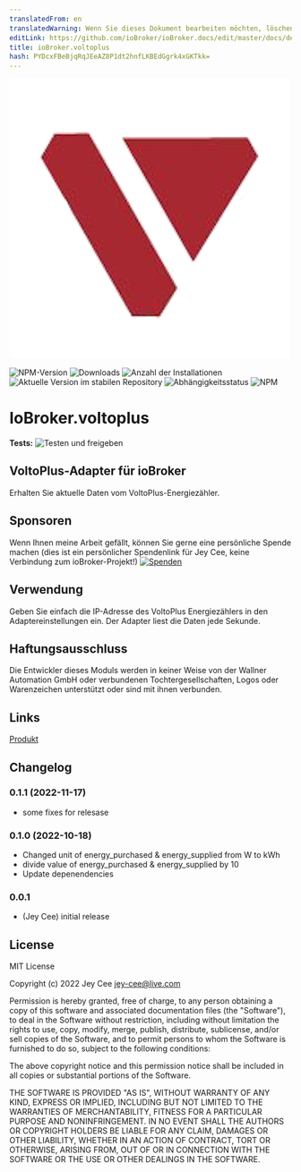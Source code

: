 ```yaml
---
translatedFrom: en
translatedWarning: Wenn Sie dieses Dokument bearbeiten möchten, löschen Sie bitte das Feld "translationsFrom". Andernfalls wird dieses Dokument automatisch erneut übersetzt
editLink: https://github.com/ioBroker/ioBroker.docs/edit/master/docs/de/adapterref/iobroker.voltoplus/README.md
title: ioBroker.voltoplus
hash: PYDcxFBeBjqRqJEeAZ8P1dt2hnfLKBEdGgrk4xGKTkk=
---
```

![Logo](../../../en/adapterref/iobroker.voltoplus/admin/voltoplus.png)

![NPM-Version](https://img.shields.io/npm/v/iobroker.voltoplus.svg)
![Downloads](https://img.shields.io/npm/dm/iobroker.voltoplus.svg)
![Anzahl der Installationen](https://iobroker.live/badges/voltoplus-installed.svg)
![Aktuelle Version im stabilen Repository](https://iobroker.live/badges/voltoplus-stable.svg)
![Abhängigkeitsstatus](https://img.shields.io/david/Jey-Cee/iobroker.voltoplus.svg)
![NPM](https://nodei.co/npm/iobroker.voltoplus.png?downloads=true)

# IoBroker.voltoplus
**Tests:** ![Testen und freigeben](https://github.com/Jey-Cee/ioBroker.voltoplus/workflows/Test%20and%20Release/badge.svg)

## VoltoPlus-Adapter für ioBroker
Erhalten Sie aktuelle Daten vom VoltoPlus-Energiezähler.

## Sponsoren
Wenn Ihnen meine Arbeit gefällt, können Sie gerne eine persönliche Spende machen (dies ist ein persönlicher Spendenlink für Jey Cee, keine Verbindung zum ioBroker-Projekt!) [![Spenden](https://raw.githubusercontent.com/iobroker-community-adapters/ioBroker.wled/master/admin/button.png)](https://www.paypal.com/cgi-bin/webscr?cmd=_s-xclick&hosted_button_id=95YZN2LR59Q64&source=url)

## Verwendung
Geben Sie einfach die IP-Adresse des VoltoPlus Energiezählers in den Adaptereinstellungen ein.
Der Adapter liest die Daten jede Sekunde.

## Haftungsausschluss
Die Entwickler dieses Moduls werden in keiner Weise von der Wallner Automation GmbH oder verbundenen Tochtergesellschaften, Logos oder Warenzeichen unterstützt oder sind mit ihnen verbunden.

## Links
[Produkt](https://www.voltoplus.com/shop/voltoplus/167/voltoplus?c=44)

## Changelog
<!--
    Placeholder for the next version (at the beginning of the line):
    ### **WORK IN PROGRESS**
-->
### 0.1.1 (2022-11-17)
* some fixes for relesase

### 0.1.0 (2022-10-18)
* Changed unit of energy_purchased & energy_supplied from W to kWh
* divide value of energy_purchased & energy_supplied by 10
* Update depenendencies

### 0.0.1
* (Jey Cee) initial release

## License
MIT License

Copyright (c) 2022 Jey Cee <jey-cee@live.com>

Permission is hereby granted, free of charge, to any person obtaining a copy
of this software and associated documentation files (the "Software"), to deal
in the Software without restriction, including without limitation the rights
to use, copy, modify, merge, publish, distribute, sublicense, and/or sell
copies of the Software, and to permit persons to whom the Software is
furnished to do so, subject to the following conditions:

The above copyright notice and this permission notice shall be included in all
copies or substantial portions of the Software.

THE SOFTWARE IS PROVIDED "AS IS", WITHOUT WARRANTY OF ANY KIND, EXPRESS OR
IMPLIED, INCLUDING BUT NOT LIMITED TO THE WARRANTIES OF MERCHANTABILITY,
FITNESS FOR A PARTICULAR PURPOSE AND NONINFRINGEMENT. IN NO EVENT SHALL THE
AUTHORS OR COPYRIGHT HOLDERS BE LIABLE FOR ANY CLAIM, DAMAGES OR OTHER
LIABILITY, WHETHER IN AN ACTION OF CONTRACT, TORT OR OTHERWISE, ARISING FROM,
OUT OF OR IN CONNECTION WITH THE SOFTWARE OR THE USE OR OTHER DEALINGS IN THE
SOFTWARE.